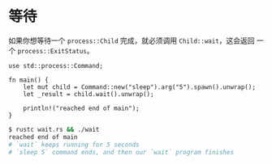 # 等待

如果你想等待一个 `process::Child` 完成，就必须调用 `Child::wait`，这会返回
一个 `process::ExitStatus`。

```rust,ignore
use std::process::Command;

fn main() {
    let mut child = Command::new("sleep").arg("5").spawn().unwrap();
    let _result = child.wait().unwrap();

    println!("reached end of main");
}
```

```bash
$ rustc wait.rs && ./wait
reached end of main
# `wait` keeps running for 5 seconds
# `sleep 5` command ends, and then our `wait` program finishes
```
